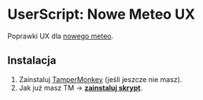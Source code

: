 ﻿# UserScript: Nowe Meteo UX

Poprawki UX dla [nowego meteo](https://nowe.meteo.pl/).

Instalacja
----------

1. Zainstaluj [TamperMonkey](https://addons.mozilla.org/pl/firefox/addon/tampermonkey/) (jeśli jeszcze nie masz).
2. Jak już masz TM &rarr; **[zainstaluj skrypt](https://github.com/Eccenux/UserScript-nowe-meteo-UX/raw/master/nowe-meteo-UX.user.js)**.

<!--

Sposób użycia
-------------

<img src="https://raw.githubusercontent.com/Eccenux/UserScript-nowe-meteo-UX/master/screen.png" alt="Screen">

-->